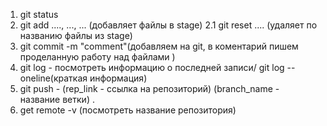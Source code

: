 1. git status
2. git add ...., ..., ... (добавляет файлы в stage)
2.1 git reset .... (удаляет по названию файлы из stage)
3. git commit -m "comment"(добавляем на git, в коментарий пишем проделанную работу над файлами )
4. git log - посмотреть информацию о последней записи/ git log --oneline(краткая информация)
5. git push - (rep_link - ссылка на репозиторий) (branch_name - название ветки) . 
6. get remote -v (посмотреть название репозитория)
